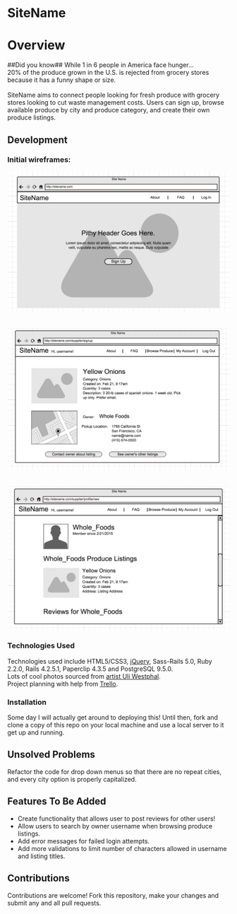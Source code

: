 # SiteName #

# Overview #

##Did you know##
While 1 in 6 people in America face hunger...<br>
20% of the produce grown in the U.S. is rejected from grocery stores because it has a funny shape or size.<br>
<br>
SiteName aims to connect people looking for fresh produce with grocery stores looking to cut waste management costs. Users can sign up, browse available produce by city and produce category, and create their own produce listings.
<br>

## Development ##

### Initial wireframes: ###
<img src="/wireframes/home.png">
<br>
<br>
<br>
<img src="/wireframes/listing_page.png">
<br>
<br>
<br>
<img src="/wireframes/user_profile_page.png">
<br>


### Technologies Used ###

Technologies used include HTML5/CSS3, <a href="http://jquery.com/">jQuery</a>, Sass-Rails 5.0, Ruby 2.2.0, Rails 4.2.5.1, Paperclip 4.3.5 and PostgreSQL 9.5.0.
<br>Lots of cool photos sourced from <a href="http://uliwestphal.de/overview.html">artist Uli Westphal</a>.
<br>
Project planning with help from <a href="https://trello.com/b/TQUPx8Tq/to-do-browsergame">Trello</a>.

### Installation ###

Some day I will actually get around to deploying this! Until then, fork and clone a copy of this repo on your local machine and use a local server to it get up and running.
<br>

## Unsolved Problems ##

Refactor the code for drop down menus so that there are no repeat cities, and every city option is properly capitalized.

## Features To Be Added ##

<ul>
	<li>Create functionality that allows user to post reviews for other users!</li>
	<li>Allow users to search by owner username when browsing produce listings.</li>
	<li>Add error messages for failed login attempts.</li>
	<li>Add more validations to limit number of characters allowed in username and listing titles.</li>
</ul>

## Contributions ##

Contributions are welcome! Fork this repository, make your changes and submit any and all pull requests.
